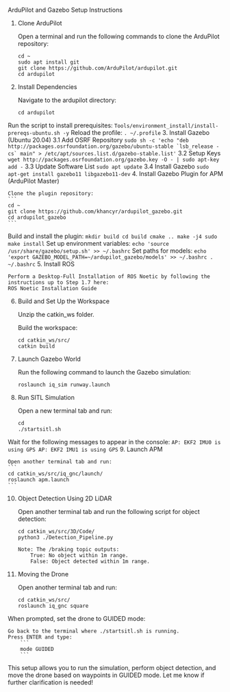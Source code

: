 ArduPilot and Gazebo Setup Instructions
1. Clone ArduPilot

    Open a terminal and run the following commands to clone the ArduPilot repository:
    ```
    cd ~
    sudo apt install git
    git clone https://github.com/ArduPilot/ardupilot.git
    cd ardupilot
    ```
2. Install Dependencies

    Navigate to the ardupilot directory:
    ```
    cd ardupilot
    ```
Run the script to install prerequisites:
    ```
    Tools/environment_install/install-prereqs-ubuntu.sh -y
    ```
Reload the profile:
    ```
    . ~/.profile
    ```
3. Install Gazebo (Ubuntu 20.04)
3.1 Add OSRF Repository
    ```
    sudo sh -c 'echo "deb http://packages.osrfoundation.org/gazebo/ubuntu-stable `lsb_release -cs` main" > /etc/apt/sources.list.d/gazebo-stable.list'
    ```
3.2 Setup Keys
    ```
    wget http://packages.osrfoundation.org/gazebo.key -O - | sudo apt-key add -
    ```
3.3 Update Software List
    ```
    sudo apt update
    ```
3.4 Install Gazebo
    ```
    sudo apt-get install gazebo11 libgazebo11-dev
    ```
4. Install Gazebo Plugin for APM (ArduPilot Master)

    Clone the plugin repository:
    ```
    cd ~
    git clone https://github.com/khancyr/ardupilot_gazebo.git
    cd ardupilot_gazebo
    ```
Build and install the plugin:
    ```
    mkdir build
    cd build
    cmake ..
    make -j4
    sudo make install
    ```
Set up environment variables:
    ```
    echo 'source /usr/share/gazebo/setup.sh' >> ~/.bashrc
    ```
Set paths for models:
    ```
    echo 'export GAZEBO_MODEL_PATH=~/ardupilot_gazebo/models' >> ~/.bashrc
    . ~/.bashrc
    ```
5. Install ROS

    Perform a Desktop-Full Installation of ROS Noetic by following the instructions up to Step 1.7 here:
    ROS Noetic Installation Guide

6. Build and Set Up the Workspace

    Unzip the catkin_ws folder.

    Build the workspace:
    ```
    cd catkin_ws/src/
    catkin build
    ```
7. Launch Gazebo World

    Run the following command to launch the Gazebo simulation:
    ```
    roslaunch iq_sim runway.launch
    ```
8. Run SITL Simulation

    Open a new terminal tab and run:
    ```
    cd
    ./startsitl.sh
    ```
Wait for the following messages to appear in the console:
    ```
    AP: EKF2 IMU0 is using GPS
    AP: EKF2 IMU1 is using GPS
    ```
9. Launch APM

    Open another terminal tab and run:
    ```
    cd catkin_ws/src/iq_gnc/launch/
    roslaunch apm.launch
    ```
10. Object Detection Using 2D LiDAR

    Open another terminal tab and run the following script for object detection:
    ```
    cd catkin_ws/src/3D/Code/
    python3 ./Detection_Pipeline.py
    ```
        Note: The /braking topic outputs:
            True: No object within 1m range.
            False: Object detected within 1m range.

11. Moving the Drone

    Open another terminal tab and run:
    ```
    cd catkin_ws/src/
    roslaunch iq_gnc square
    ```
When prompted, set the drone to GUIDED mode:

    Go back to the terminal where ./startsitl.sh is running.
    Press ENTER and type:
        ```
        mode GUIDED
        ```
This setup allows you to run the simulation, perform object detection, and move the drone based on waypoints in GUIDED mode. Let me know if further clarification is needed!

